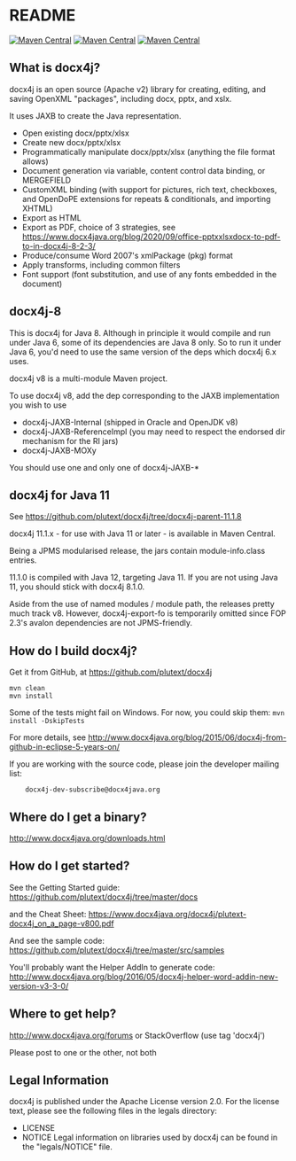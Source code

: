 README
======

[![Maven Central](https://maven-badges.herokuapp.com/maven-central/org.docx4j/docx4j/badge.svg)](https://maven-badges.herokuapp.com/maven-central/org.docx4j/docx4j)
[![Maven Central](https://maven-badges.herokuapp.com/maven-central/org.docx4j/docx4j-core/badge.svg?gav=true)](https://maven-badges.herokuapp.com/maven-central/org.docx4j/docx4j-core?gav=true)
[![Maven Central](https://maven-badges.herokuapp.com/maven-central/org.docx4j/docx4j-core/badge.svg)](https://maven-badges.herokuapp.com/maven-central/org.docx4j/docx4j-core)

What is docx4j?
---------------

docx4j is an open source (Apache v2) library for creating, editing, and saving OpenXML "packages", including docx, pptx, and xslx. 

It uses JAXB to create the Java representation.

- Open existing docx/pptx/xlsx 
- Create new docx/pptx/xlsx 
- Programmatically manipulate docx/pptx/xlsx (anything the file format allows)
- Document generation via variable, content control data binding, or MERGEFIELD
- CustomXML binding (with support for pictures, rich text, checkboxes, and OpenDoPE extensions for repeats & conditionals, and importing XHTML) 
- Export as HTML
- Export as PDF, choice of 3 strategies, see https://www.docx4java.org/blog/2020/09/office-pptxxlsxdocx-to-pdf-to-in-docx4j-8-2-3/ 
- Produce/consume Word 2007's xmlPackage (pkg) format
- Apply transforms, including common filters
- Font support (font substitution, and use of any fonts embedded in the document) 

docx4j-8
--------

This is docx4j for Java 8. Although in principle it would compile and run under Java 6, some of its
dependencies are Java 8 only.  So to run it under Java 6, you'd need to use the same version of the deps
which docx4j 6.x uses.

docx4j v8 is a multi-module Maven project.

To use docx4j v8, add the dep corresponding to the JAXB implementation you wish to use

* docx4j-JAXB-Internal (shipped in Oracle and OpenJDK v8)
* docx4j-JAXB-ReferenceImpl (you may need to respect the endorsed dir mechanism for the RI jars)
* docx4j-JAXB-MOXy

You should use one and only one of docx4j-JAXB-* 


docx4j for Java 11
------------------

See https://github.com/plutext/docx4j/tree/docx4j-parent-11.1.8

docx4j 11.1.x - for use with Java 11 or later - is available in Maven Central.

Being a JPMS modularised release, the jars contain module-info.class entries.

11.1.0 is compiled with Java 12, targeting Java 11. If you are not using Java 11, you should stick with docx4j 8.1.0.

Aside from the use of named modules / module path, the releases pretty much track v8. However, docx4j-export-fo is temporarily omitted since FOP 2.3's avalon dependencies are not JPMS-friendly. 


How do I build docx4j?
----------------------

Get it from GitHub, at https://github.com/plutext/docx4j

```
mvn clean
mvn install
```

Some of the tests might fail on Windows.  For now, you could skip them: `mvn install -DskipTests`  

For more details, see http://www.docx4java.org/blog/2015/06/docx4j-from-github-in-eclipse-5-years-on/

If you are working with the source code, please join the developer
mailing list:

        docx4j-dev-subscribe@docx4java.org


Where do I get a binary?
------------------------

http://www.docx4java.org/downloads.html

How do I get started?
------------------

See the Getting Started guide:  https://github.com/plutext/docx4j/tree/master/docs

and the Cheat Sheet:  https://www.docx4java.org/docx4j/plutext-docx4j_on_a_page-v800.pdf

And see the sample code:  https://github.com/plutext/docx4j/tree/master/src/samples

You'll probably want the Helper AddIn to generate code:  http://www.docx4java.org/blog/2016/05/docx4j-helper-word-addin-new-version-v3-3-0/



Where to get help?
------------------

http://www.docx4java.org/forums or StackOverflow (use tag 'docx4j')

Please post to one or the other, not both


Legal Information
-----------------

docx4j is published under the Apache License version 2.0. For the license
text, please see the following files in the legals directory:
- LICENSE
- NOTICE
Legal information on libraries used by docx4j can be found in the 
"legals/NOTICE" file.
